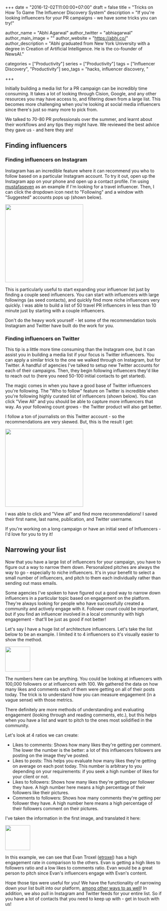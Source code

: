 +++
date = "2016-12-02T11:00:00+07:00"
draft = false
title = "Tricks on How To Game The Influencer Discovery System"
description = "If you're looking influencers for your PR campaigns - we have some tricks you can try!"

author_name = "Abhi Agarwal"
author_twitter = "abhiagarwal"
author_main_image = ""
author_website = "https://abhi.co/"
author_description = "Abhi graduated from New York University with a degree in Creation of Artificial Intelligence. He is the co-founder of NewsAI."

categories = ["Productivity"]
series = ["Productivity"]
tags = ["Influencer Discovery", "Productivity"]
seo_tags = "hacks, influencer discovery, "

+++

Initially building a media list for a PR campaign can be incredibly time consuming. It takes a lot of looking through Cision, Google, and any other resources you may have access to, and filtering down from a large list. This becomes more challenging when you're looking at social media influencers since there's just so many more to pick from.

We talked to 70-80 PR professionals over the summer, and learnt about their workflows and any tips they might have. We reviewed the best advice they gave us - and here they are!

## Finding influencers

### Finding influencers on Instagram

Instagram has an incredible feature where it can recommend you who to follow based on a particular Instagram account. To try it out, open up the Instagram app on your phone and open up a contact profile. I'm using [mustafaseven](https://www.instagram.com/mustafaseven/) as an example if I'm looking for a travel influencer. Then, I can click the dropdown icon next to "Following" and a window with "Suggested" accounts pops up (shown below).

<img src="https://storage.googleapis.com/newsai-main-site/blog/trick-on-how-to-game-the-influencer-discovery-system/1.png" width="250px" alt="">

This is particularly useful to start expanding your influencer list just by finding a couple seed influencers. You can start with influencers with large followings (as seed contacts), and quickly find more niche influencers very quickly. I was able to build a list of 50 travel PR influencers in less than 10 minute just by starting with a couple influencers.

Don't do the heavy work yourself - let some of the recommendation tools Instagram and Twitter have built do the work for you.

### Finding influencers on Twitter

This tip is a little more time consuming than the Instagram one, but it can assist you in building a media list if your focus is Twitter influencers. You can apply a similar trick to the one we walked through on Instagram, but for Twitter. A handful of agencies I've talked to setup new Twitter accounts for each of their campaigns. Then, they begin following influencers they'd like to reach out to (here you need 50-100 initial contacts to get started).

The magic comes in when you have a good base of Twitter influencers you're following. The "Who to follow" feature on Twitter is incredible when you're following highly curated list of influencers (shown below). You can click "View All" and you should be able to capture more influencers that way. As your following count grows - the Twitter product will also get better.

I follow a ton of journalists on this Twitter account - so the recommendations are very skewed. But, this is the result I get:

<img src="https://storage.googleapis.com/newsai-main-site/blog/trick-on-how-to-game-the-influencer-discovery-system/2_2.png" width="250px" alt="">

I was able to click and "View all" and find more recommendations! I saved their first name, last name, publication, and Twitter username.

If you're working on a long campaign or have an initial seed of Influencers - I'd love for you to try it!

## Narrowing your list

Now that you have a large list of influencers for your campaign, you have to figure out a way to narrow them down. Personalized pitches are always the way to go - especially to niche influencers. It's in your benefit to select a small number of influencers, and pitch to them each individually rather than sending out mass emails.

Some agencies I've spoken to have figured out a good way to narrow down influencers in a particular topic based on engagement on the platform. They're always looking for people who have successfully created a community and actively engage with it. Follower count could be important, but if you find an influencer involved in a local community with high engagement - that'll be just as good if not better!

Let's say I have a huge list of architecture influencers. Let's take the list below to be an example. I limited it to 4 influencers so it's visually easier to show the method.

<img src="https://storage.googleapis.com/newsai-main-site/blog/trick-on-how-to-game-the-influencer-discovery-system/3.png" height="80px" alt="">

The numbers here can be anything. You could be looking at influencers with 100,000 followers or at influencers with 100. We gathered the data on how many likes and comments each of them were getting on all of their posts today. The trick is to understand how you can measure engagement (in a vague sense) with those metrics.

There definitely are more methods of understanding and evaluating engagement (looking through and reading comments, etc.), but this helps when you have a list and want to pitch to the ones most solidified in the community.

Let's look at 4 ratios we can create:

- Likes to comments: Shows how many likes they're getting per comment. The lower the number is the better: a lot of this influencers followers are posting on the image they've posted.
- Likes to posts: This helps you evaluate how many likes they're getting on average on each post today. This number is arbitrary to you depending on your requirements: if you seek a high number of likes for your client or not.
- Likes to followers: Shows how many likes they're getting per follower they have. A high number here means a high percentage of their followers like their pictures.
- Comments to followers: Shows how many comments they're getting per follower they have. A high number here means a high percentage of their followers comment on their pictures.

I've taken the information in the first image, and translated it here:

<img src="https://storage.googleapis.com/newsai-main-site/blog/trick-on-how-to-game-the-influencer-discovery-system/4.png" height="80px" alt="">

In this example, we can see that Evan Troxel ([etroxel](https://www.instagram.com/etroxel/)) has a high engagement rate in comparison to the others. Evan is getting a high likes to followers ratio and a low likes to comments ratio. Evan would be a great person to pitch since Evan's influencers engage with Evan's content.

Hope those tips were useful for you! We have the functionality of narrowing down your list built into our platform, [among other ways to as well](/narrow-down-influencer-list/)! In addition, we also pull in Instagram and Twitter feeds for your entire list. So if you have a lot of contacts that you need to keep up with - get in touch with us!
